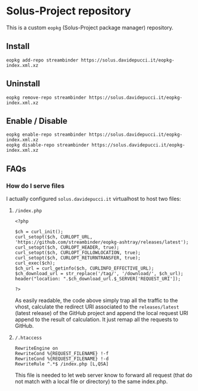 # Solus-Project repository

This is a custom `eopkg` (Solus-Project package manager) repository.

## Install

	eopkg add-repo streambinder https://solus.davidepucci.it/eopkg-index.xml.xz

## Uninstall

	eopkg remove-repo streambinder https://solus.davidepucci.it/eopkg-index.xml.xz

## Enable / Disable

	eopkg enable-repo streambinder https://solus.davidepucci.it/eopkg-index.xml.xz
	eopkg disable-repo streambinder https://solus.davidepucci.it/eopkg-index.xml.xz

## FAQs

### How do I serve files

I actually configured `solus.davidepucci.it` virtualhost to host two files:

1.  `/index.php`

		<?php

		$ch = curl_init();
		curl_setopt($ch, CURLOPT_URL, 'https://github.com/streambinder/eopkg-ashtray/releases/latest');
		curl_setopt($ch, CURLOPT_HEADER, true);
		curl_setopt($ch, CURLOPT_FOLLOWLOCATION, true);
		curl_setopt($ch, CURLOPT_RETURNTRANSFER, true);
		curl_exec($ch);
		$ch_url = curl_getinfo($ch, CURLINFO_EFFECTIVE_URL);
		$ch_download_url = str_replace('/tag/', '/download/', $ch_url);
		header("location: ".$ch_download_url.$_SERVER['REQUEST_URI']);

		?>

	As easily readable, the code above simply trap all the traffic to the vhost, calculate the redirect URI associated to the `releases/latest` (latest release) of the GitHub project and append the local request URI append to the result of calculation. It just remap all the requests to GitHub.

2.  `/.htaccess`

		RewriteEngine on
		RewriteCond %{REQUEST_FILENAME} !-f
		RewriteCond %{REQUEST_FILENAME} !-d
		RewriteRule ^.*$ /index.php [L,QSA]

	This file is needed to let web server know to forward all request (that do not match with a local file or directory) to the same index.php.
